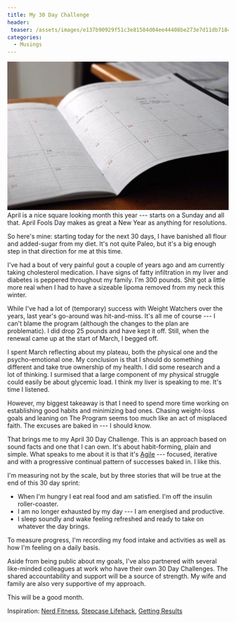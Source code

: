 ```yaml
---
title: My 30 Day Challenge
header:
 teaser: /assets/images/e137b90929f51c3e81584d04ee44408be273e7d11db7184396f6_640_calenar.jpg
categories:
  - Musings
---
```

<img src="/assets/images/e137b90929f51c3e81584d04ee44408be273e7d11db7184396f6_640_calenar.jpg">April is a nice square looking month this year --- starts on a Sunday and all that. April Fools Day makes as great a New Year as anything for resolutions.

So here's mine: starting today for the next 30 days, I have banished all flour and added-sugar from my diet. It's not quite Paleo, but it's a big enough step in that direction for me at this time.

I've had a bout of very painful gout a couple of years ago and am currently taking cholesterol medication. I have signs of fatty infiltration in my liver and diabetes is peppered throughout my family. I'm 300 pounds. Shit got a little more real when I had to have a sizeable lipoma removed from my neck this winter.

While I've had a lot of (temporary) success with Weight Watchers over the years, last year's go-around was hit-and-miss. It's all me of course --- I can't blame the program (although the changes to the plan are problematic). I did drop 25 pounds and have kept it off. Still, when the renewal came up at the start of March, I begged off.

I spent March reflecting about my plateau, both the physical one and the psycho-emotional one. My conclusion is that I should do something different and take true ownership of my health. I did some research and a lot of thinking. I surmised that a large component of my physical struggle could easily be about glycemic load. I think my liver is speaking to me. It's time I listened.

However, my biggest takeaway is that I need to spend more time working on establishing good habits and minimizing bad ones. Chasing weight-loss goals and leaning on The Program seems too much like an act of misplaced faith. The excuses are baked in --- I should know.

That brings me to my April 30 Day Challenge. This is an approach based on sound facts and one that I can own. It's about habit-forming, plain and simple. What speaks to me about it is that it's <a href="http://en.wikipedia.org/wiki/Agile_software_development" target="_blank">Agile</a> --- focused, iterative and with a progressive continual pattern of successes baked in. I like this.

I'm measuring not by the scale, but by three stories that will be true at the end of this 30 day sprint:

<ul>
  <li>When I'm hungry I eat real food and am satisfied. I'm off the insulin roller-coaster.</li>
  <li>I am no longer exhausted by my day --- I am energised and productive.</li>
  <li>I sleep soundly and wake feeling refreshed and ready to take on whatever the day brings.</li>
</ul>

To measure progress, I'm recording my food intake and activities as well as how I'm feeling on a daily basis.

Aside from being public about my goals, I've also partnered with several like-minded colleagues at work who have their own 30 Day Challenges. The shared accountability and support will be a source of strength. My wife and family are also very supportive of my approach.

This will be a good month.

Inspiration: <a href="http://nerdfitness.com/blog/2010/10/04/the-beginners-guide-to-the-paleo-diet/" target="_blank">Nerd Fitness</a>, <a href="http://www.lifehack.org/articles/lifestyle/the-unconventional-guide-to-adopting-a-paleo-lifestyle.html" target="_blank">Stepcase Lifehack</a>, <a href="http://gettingresults.com/wiki/Main_Page" target="_blank">Getting Results</a>